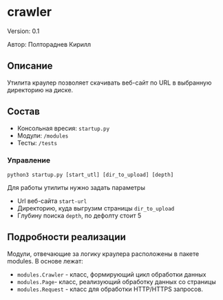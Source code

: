 # crawler 
Version: 0.1

Автор: Полтораднев Кирилл

## Описание
Утилита краулер позволяет скачивать веб-сайт по URL в выбранную директорию на диске. 
 
## Состав
* Консольная вресия: `startup.py`
* Модули: `/modules`
* Тесты: `/tests`

### Управление
`python3 startup.py [start_utl] [dir_to_upload] [depth]`

Для работы утилиты нужно задать параметры

* Url веб-сайта `start-url`
* Директорию, куда выгрузим страницы `dir_to_upload`
* Глубину поиска `depth`, по дефолту стоит 5


## Подробности реализации
Модули, отвечающие за логику краулера расположены в пакете modules. В основе лежaт: 
* `modules.Crawler` - класс, формирующий цикл обработки данных
* `modules.Page`- класс, реализующий обработку данных со страницы
* `modules.Request` - класс для обработки HTTP/HTTPS запросов.
